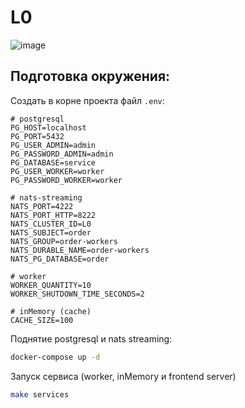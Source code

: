 # L0
![image](https://github.com/onorridg/L0/assets/83474704/a7e836bd-5836-4748-9b66-5b35897c6db5)


## Подготовка окружения:
Создать в корне проекта файл `.env`:
```.env
# postgresql
PG_HOST=localhost
PG_PORT=5432
PG_USER_ADMIN=admin
PG_PASSWORD_ADMIN=admin
PG_DATABASE=service
PG_USER_WORKER=worker
PG_PASSWORD_WORKER=worker

# nats-streaming
NATS_PORT=4222
NATS_PORT_HTTP=8222
NATS_CLUSTER_ID=L0
NATS_SUBJECT=order
NATS_GROUP=order-workers
NATS_DURABLE_NAME=order-workers
NATS_PG_DATABASE=order

# worker
WORKER_QUANTITY=10
WORKER_SHUTDOWN_TIME_SECONDS=2

# inMemory (cache)
CACHE_SIZE=100
```
Поднятие postgresql и nats streaming:
```bash
docker-compose up -d
```

Запуск сервиса (worker, inMemory и frontend server)
```bash
make services
```
